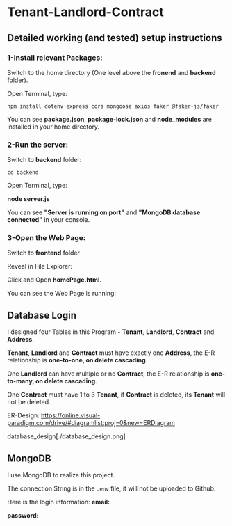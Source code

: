 # Tenant-Landlord-Contract


## Detailed working (and tested) setup instructions


### 1-Install relevant Packages:

Switch to the home directory (One level above the **fronend** and **backend** folder).

Open Terminal, type:

`npm install dotenv express cors mongoose axios faker @faker-js/faker`

You can see **package.json**, **package-lock.json** and **node_modules** 
are installed in your home directory.

### 2-Run the server:

Switch to **backend** folder:

`cd backend`

Open Terminal, type:

**node server.js**

You can see **"Server is running on port"** and 
**"MongoDB database connected"** in your console.

### 3-Open the Web Page:

Switch to **frontend** folder

Reveal in File Explorer:

Click and Open **homePage.html**.

You can see the Web Page is running:


## Database Login

I designed four Tables in this Program - 
**Tenant**, **Landlord**, **Contract** and **Address**.

**Tenant**, **Landlord** and **Contract** must have exactly one **Address**,
the E-R relationship is **one-to-one, on delete cascading**.

One **Landlord** can have multiple or no **Contract**,
the E-R relationship is **one-to-many, on delete cascading**.

One **Contract** must have 1 to 3 **Tenant**, 
if **Contract** is deleted, its **Tenant** will not be deleted. 

ER-Design:
https://online.visual-paradigm.com/drive/#diagramlist:proj=0&new=ERDiagram

database_design[./database_design.png]


## MongoDB

I use MongoDB to realize this project.

The connection String is in the `.env` file, it will not be uploaded to Github.

Here is the login information:
**email:**

**password:**